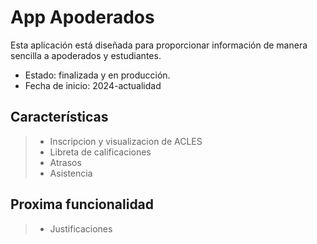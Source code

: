 # App Apoderados

Esta aplicación está diseñada para proporcionar información de manera sencilla a apoderados y estudiantes.

- Estado: finalizada y en producción.
- Fecha de inicio: 2024-actualidad

## Características
>- Inscripcion y visualizacion de ACLES
>- Libreta de calificaciones
>- Atrasos
>- Asistencia

## Proxima funcionalidad
>- Justificaciones